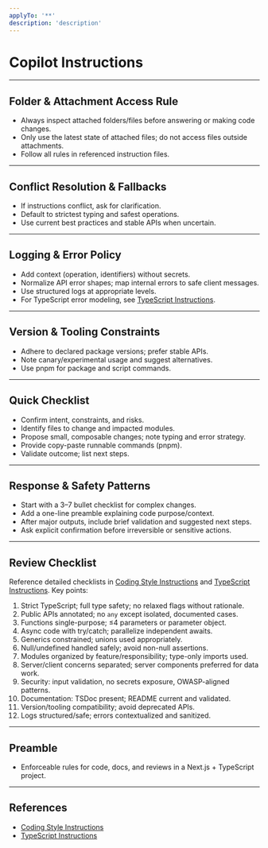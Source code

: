 ```yaml
---
applyTo: '**'
description: 'description'
---
```


# Copilot Instructions

---

## Folder & Attachment Access Rule

- Always inspect attached folders/files before answering or making code changes.
- Only use the latest state of attached files; do not access files outside attachments.
- Follow all rules in referenced instruction files.

---

## Conflict Resolution & Fallbacks

- If instructions conflict, ask for clarification.
- Default to strictest typing and safest operations.
- Use current best practices and stable APIs when uncertain.

---

## Logging & Error Policy

- Add context (operation, identifiers) without secrets.
- Normalize API error shapes; map internal errors to safe client messages.
- Use structured logs at appropriate levels.
- For TypeScript error modeling, see [TypeScript Instructions](./instructions/typescript.instructions.md).

---

## Version & Tooling Constraints

- Adhere to declared package versions; prefer stable APIs.
- Note canary/experimental usage and suggest alternatives.
- Use pnpm for package and script commands.

---

## Quick Checklist

- Confirm intent, constraints, and risks.
- Identify files to change and impacted modules.
- Propose small, composable changes; note typing and error strategy.
- Provide copy-paste runnable commands (pnpm).
- Validate outcome; list next steps.

---

## Response & Safety Patterns

- Start with a 3–7 bullet checklist for complex changes.
- Add a one-line preamble explaining code purpose/context.
- After major outputs, include brief validation and suggested next steps.
- Ask explicit confirmation before irreversible or sensitive actions.

---

## Review Checklist

Reference detailed checklists in [Coding Style Instructions](./instructions/coding-style.instructions.md)
and [TypeScript Instructions](./instructions/typescript.instructions.md). Key points:

1. Strict TypeScript; full type safety; no relaxed flags without rationale.
2. Public APIs annotated; no `any` except isolated, documented cases.
3. Functions single-purpose; ≤4 parameters or parameter object.
4. Async code with try/catch; parallelize independent awaits.
5. Generics constrained; unions used appropriately.
6. Null/undefined handled safely; avoid non-null assertions.
7. Modules organized by feature/responsibility; type-only imports used.
8. Server/client concerns separated; server components preferred for data work.
9. Security: input validation, no secrets exposure, OWASP-aligned patterns.
10. Documentation: TSDoc present; README current and validated.
11. Version/tooling compatibility; avoid deprecated APIs.
12. Logs structured/safe; errors contextualized and sanitized.

---

## Preamble

- Enforceable rules for code, docs, and reviews in a Next.js + TypeScript project.

---

## References

- [Coding Style Instructions](./instructions/coding-style.instructions.md)
- [TypeScript Instructions](./instructions/typescript.instructions.md)
